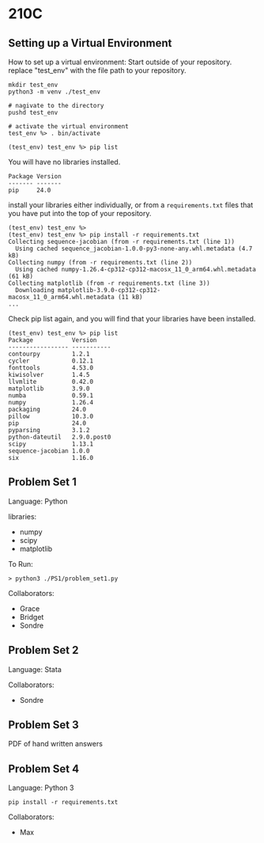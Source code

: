 # 210C

## Setting up a Virtual Environment

How to set up a virtual environment: Start outside of your repository. replace "test_env" with the file path to your repository.

```bash:
mkdir test_env
python3 -m venv ./test_env

# nagivate to the directory
pushd test_env

# activate the virtual environment
test_env %> . bin/activate

(test_env) test_env %> pip list
```
You will have no libraries installed.

```
Package Version
------- -------
pip     24.0
```

install your libraries either individually, or from a `requirements.txt` files that you have put into the top of your repository.
```bash:
(test_env) test_env %>
(test_env) test_env %> pip install -r requirements.txt
Collecting sequence-jacobian (from -r requirements.txt (line 1))
  Using cached sequence_jacobian-1.0.0-py3-none-any.whl.metadata (4.7 kB)
Collecting numpy (from -r requirements.txt (line 2))
  Using cached numpy-1.26.4-cp312-cp312-macosx_11_0_arm64.whl.metadata (61 kB)
Collecting matplotlib (from -r requirements.txt (line 3))
  Downloading matplotlib-3.9.0-cp312-cp312-macosx_11_0_arm64.whl.metadata (11 kB)
...
```

Check pip list again, and you will find that your libraries have been installed.

```bash:
(test_env) test_env %> pip list
Package           Version
----------------- -----------
contourpy         1.2.1
cycler            0.12.1
fonttools         4.53.0
kiwisolver        1.4.5
llvmlite          0.42.0
matplotlib        3.9.0
numba             0.59.1
numpy             1.26.4
packaging         24.0
pillow            10.3.0
pip               24.0
pyparsing         3.1.2
python-dateutil   2.9.0.post0
scipy             1.13.1
sequence-jacobian 1.0.0
six               1.16.0
````



## Problem Set 1

Language: Python

libraries:
* numpy
* scipy
* matplotlib

To Run:

`> python3 ./PS1/problem_set1.py`

Collaborators:
* Grace
* Bridget
* Sondre


## Problem Set 2

Language: Stata

Collaborators:
* Sondre

## Problem Set 3

PDF of hand written answers

## Problem Set 4

Language: Python 3

`pip install -r requirements.txt`

Collaborators:
* Max
